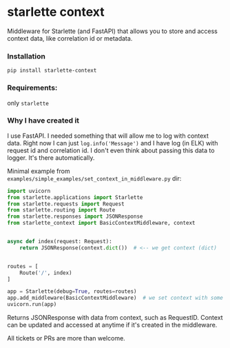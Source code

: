 # starlette context
Middleware for Starlette (and FastAPI) that allows you to store and access context data, like correlation id or metadata.

### Installation 

`pip install starlette-context`


### Requirements:
only `starlette`

### Why I have created it

I use FastAPI. I needed something that will allow me to log with context data. Right now I can just `log.info('Message')` and I have log (in ELK) with request id and correlation id. I don't even think about passing this data to logger. It's there automatically.
  
    


Minimal example from `examples/simple_examples/set_context_in_middleware.py` dir:

```python
import uvicorn
from starlette.applications import Starlette
from starlette.requests import Request
from starlette.routing import Route
from starlette.responses import JSONResponse
from starlette_context import BasicContextMiddleware, context


async def index(request: Request):
    return JSONResponse(context.dict())  # <-- we get context (dict)


routes = [
    Route('/', index)
]

app = Starlette(debug=True, routes=routes)
app.add_middleware(BasicContextMiddleware)  # we set context with some data
uvicorn.run(app)
```

Returns JSONResponse with data from context, such as RequestID.
Context can be updated and accessed at anytime if it's created in the middleware.

All tickets or PRs are more than welcome.
